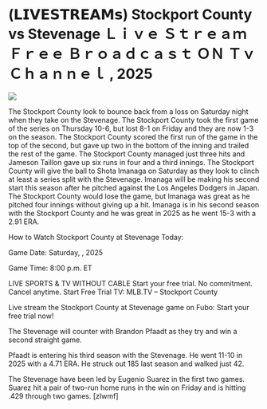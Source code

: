 # (𝗟𝗜𝗩𝗘𝗦𝗧𝗥𝗘𝗔𝗠𝘀) Stockport County vs Stevenage Ｌｉｖｅ Ｓｔｒｅａｍ Ｆｒｅｅ Ｂｒｏａｄｃａｓｔ ＯＮ Ｔｖ Ｃｈａｎｎｅｌ , 2025  
  
  
[![](https://i.imgur.com/qSNzIqt.png)](https://movie.rssnews.media/MDxrDLR.php)  
  
The Stockport County look to bounce back from a loss on Saturday night when they take on the Stevenage. The Stockport County took the first game of the series on Thursday 10-6, but lost 8-1 on Friday and they are now 1-3 on the season. The Stockport County scored the first run of the game in the top of the second, but gave up two in the bottom of the inning and trailed the rest of the game. The Stockport County managed just three hits and Jameson Taillon gave up six runs in four and a third innings. The Stockport County will give the ball to Shota Imanaga on Saturday as they look to clinch at least a series split with the Stevenage. Imanaga will be making his second start this season after he pitched against the Los Angeles Dodgers in Japan. The Stockport County would lose the game, but Imanaga was great as he pitched four innings without giving up a hit. Imanaga is in his second season with the Stockport County and he was great in 2025 as he went 15-3 with a 2.91 ERA.

How to Watch Stockport County at Stevenage Today:

Game Date: Saturday, , 2025

Game Time: 8:00 p.m. ET

LIVE SPORTS & TV WITHOUT CABLE
Start your free trial. No commitment. Cancel anytime.
Start Free Trial
TV: MLB.TV – Stockport County

Live stream the Stockport County at Stevenage game on Fubo: Start your free trial now!

The Stevenage will counter with Brandon Pfaadt as they try and win a second straight game.

Pfaadt is entering his third season with the Stevenage. He went 11-10 in 2025 with a 4.71 ERA. He struck out 185 last season and walked just 42.

The Stevenage have been led by Eugenio Suarez in the first two games. Suarez hit a pair of two-run home runs in the win on Friday and is hitting .429 through two games. [zIwmf]